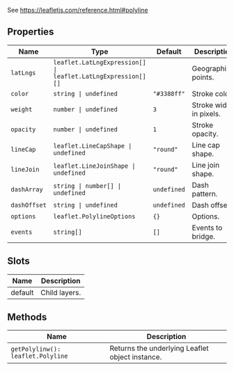 See https://leafletjs.com/reference.html#polyline

## Properties

| Name          | Type                                                         | Default     | Description             |
|---------------|--------------------------------------------------------------|-------------|-------------------------|
| `latLngs`     | `leaflet.LatLngExpression[] \| leaflet.LatLngExpression[][]` |             | Geographical points.    | 
| `color`       | `string \| undefined`                                        | `"#3388ff"` | Stroke color.           |
| `weight`      | `number \| undefined`                                        | `3`         | Stroke width in pixels. |
| `opacity`     | `number \| undefined`                                        | `1`         | Stroke opacity.         |
| `lineCap`     | `leaflet.LineCapShape \| undefined`                          | `"round"`   | Line cap shape.         |                         
| `lineJoin`    | `leaflet.LineJoinShape \| undefined`                         | `"round"`   | Line join shape.        |
| `dashArray`   | `string \| number[] \| undefined`                            | `undefined` | Dash pattern.           | 
| `dashOffset`  | `string \| undefined`                                        | `undefined` | Dash offset.            | 
| `options`     | `leaflet.PolylineOptions`                                    | `{}`        | Options.                |
| `events`      | `string[]`                                                   | `[]`        | Events to bridge.       |

## Slots

| Name    | Description   |
|---------|---------------|
| default | Child layers. |

## Methods

| Name                              | Description                                     |
|-----------------------------------|-------------------------------------------------|
| `getPolylinw(): leaflet.Polyline` | Returns the underlying Leaflet object instance. |
